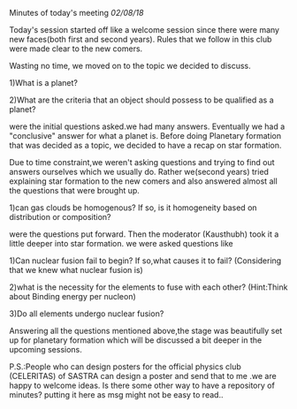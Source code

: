 Minutes of today's meeting *02/08/18*

Today's session started off like a welcome session since there were many new faces(both first and second years). Rules that we follow in this club were made clear to the new comers.

Wasting no time, we moved on to the topic we decided to discuss.

1)What is a planet?

2)What are the criteria that an object should possess to be qualified as a planet?

were the initial questions asked.we had many answers. Eventually we had a "conclusive" answer for what a planet is. Before doing Planetary formation that was decided as a topic, we decided to have a recap on star formation.

Due to time constraint,we weren't  asking questions and trying to find out answers ourselves which we usually do. 
Rather we(second years) tried explaining star formation to the new comers and also answered almost all the questions that were brought up.

1)can gas clouds be homogenous?
 If so, is it homogeneity based on distribution or composition? 

were the questions put forward.
Then the moderator (Kausthubh) took it a little deeper into star formation. we were asked questions like

1)Can nuclear fusion fail to begin?
If so,what causes it to fail?
(Considering that we knew what nuclear fusion is)

2)what is the necessity for the elements to fuse with each other?
(Hint:Think about Binding energy per nucleon)

3)Do all elements undergo nuclear fusion?

Answering all the questions mentioned above,the stage was beautifully set up for planetary formation which will be discussed a bit deeper in the upcoming sessions.


P.S.:People who can design posters for the official physics club (CELERITAS) of SASTRA can design a poster and send that to me .we are happy to welcome ideas.
Is there some other way to have a repository of minutes? putting it here as msg might not be easy to read..
